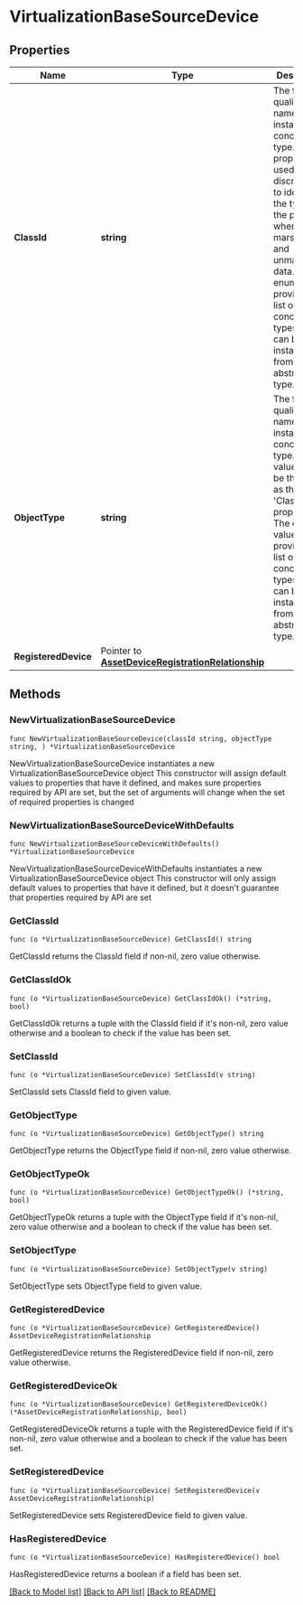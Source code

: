 # VirtualizationBaseSourceDevice

## Properties

Name | Type | Description | Notes
------------ | ------------- | ------------- | -------------
**ClassId** | **string** | The fully-qualified name of the instantiated, concrete type. This property is used as a discriminator to identify the type of the payload when marshaling and unmarshaling data. The enum values provides the list of concrete types that can be instantiated from this abstract type. | 
**ObjectType** | **string** | The fully-qualified name of the instantiated, concrete type. The value should be the same as the &#39;ClassId&#39; property. The enum values provides the list of concrete types that can be instantiated from this abstract type. | 
**RegisteredDevice** | Pointer to [**AssetDeviceRegistrationRelationship**](AssetDeviceRegistrationRelationship.md) |  | [optional] 

## Methods

### NewVirtualizationBaseSourceDevice

`func NewVirtualizationBaseSourceDevice(classId string, objectType string, ) *VirtualizationBaseSourceDevice`

NewVirtualizationBaseSourceDevice instantiates a new VirtualizationBaseSourceDevice object
This constructor will assign default values to properties that have it defined,
and makes sure properties required by API are set, but the set of arguments
will change when the set of required properties is changed

### NewVirtualizationBaseSourceDeviceWithDefaults

`func NewVirtualizationBaseSourceDeviceWithDefaults() *VirtualizationBaseSourceDevice`

NewVirtualizationBaseSourceDeviceWithDefaults instantiates a new VirtualizationBaseSourceDevice object
This constructor will only assign default values to properties that have it defined,
but it doesn't guarantee that properties required by API are set

### GetClassId

`func (o *VirtualizationBaseSourceDevice) GetClassId() string`

GetClassId returns the ClassId field if non-nil, zero value otherwise.

### GetClassIdOk

`func (o *VirtualizationBaseSourceDevice) GetClassIdOk() (*string, bool)`

GetClassIdOk returns a tuple with the ClassId field if it's non-nil, zero value otherwise
and a boolean to check if the value has been set.

### SetClassId

`func (o *VirtualizationBaseSourceDevice) SetClassId(v string)`

SetClassId sets ClassId field to given value.


### GetObjectType

`func (o *VirtualizationBaseSourceDevice) GetObjectType() string`

GetObjectType returns the ObjectType field if non-nil, zero value otherwise.

### GetObjectTypeOk

`func (o *VirtualizationBaseSourceDevice) GetObjectTypeOk() (*string, bool)`

GetObjectTypeOk returns a tuple with the ObjectType field if it's non-nil, zero value otherwise
and a boolean to check if the value has been set.

### SetObjectType

`func (o *VirtualizationBaseSourceDevice) SetObjectType(v string)`

SetObjectType sets ObjectType field to given value.


### GetRegisteredDevice

`func (o *VirtualizationBaseSourceDevice) GetRegisteredDevice() AssetDeviceRegistrationRelationship`

GetRegisteredDevice returns the RegisteredDevice field if non-nil, zero value otherwise.

### GetRegisteredDeviceOk

`func (o *VirtualizationBaseSourceDevice) GetRegisteredDeviceOk() (*AssetDeviceRegistrationRelationship, bool)`

GetRegisteredDeviceOk returns a tuple with the RegisteredDevice field if it's non-nil, zero value otherwise
and a boolean to check if the value has been set.

### SetRegisteredDevice

`func (o *VirtualizationBaseSourceDevice) SetRegisteredDevice(v AssetDeviceRegistrationRelationship)`

SetRegisteredDevice sets RegisteredDevice field to given value.

### HasRegisteredDevice

`func (o *VirtualizationBaseSourceDevice) HasRegisteredDevice() bool`

HasRegisteredDevice returns a boolean if a field has been set.


[[Back to Model list]](../README.md#documentation-for-models) [[Back to API list]](../README.md#documentation-for-api-endpoints) [[Back to README]](../README.md)


